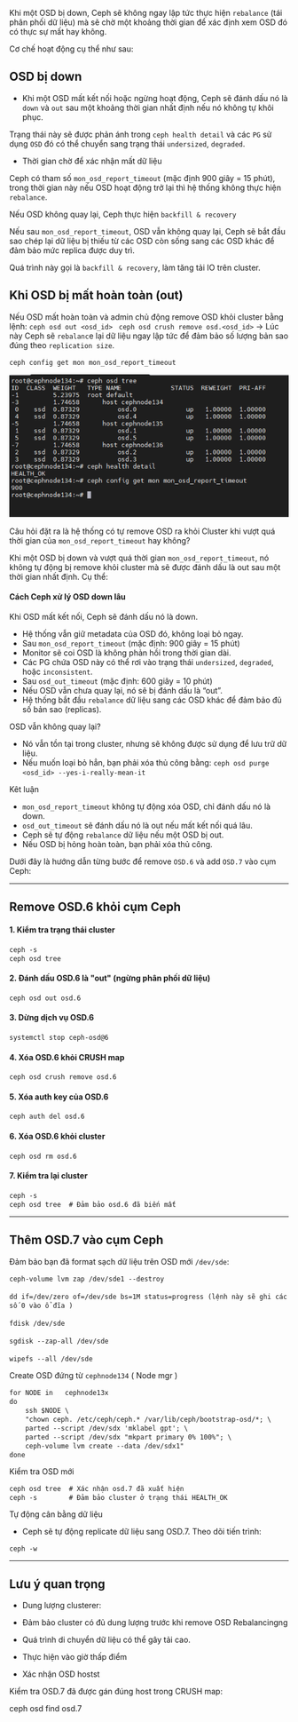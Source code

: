 Khi một OSD bị down, Ceph sẽ không ngay lập tức thực hiện ``rebalance`` (tái phân phối dữ liệu) mà sẽ chờ một khoảng thời gian để xác định xem OSD đó có thực sự mất hay không.

Cơ chế hoạt động cụ thể như sau:

## OSD bị down

  + Khi một OSD mất kết nối hoặc ngừng hoạt động, Ceph sẽ đánh dấu nó là ``down`` và ``out`` sau một khoảng thời gian nhất định nếu nó không tự khôi phục.

Trạng thái này sẽ được phản ánh trong ``ceph health detail`` và các ``PG`` sử dụng ``OSD`` đó có thể chuyển sang trạng thái ``undersized``, ``degraded``.

  + Thời gian chờ để xác nhận mất dữ liệu

Ceph có tham số ``mon_osd_report_timeout`` (mặc định 900 giây = 15 phút), trong thời gian này nếu OSD hoạt động trở lại thì hệ thống không thực hiện ``rebalance``.

Nếu OSD không quay lại, Ceph thực hiện ``backfill & recovery``

Nếu sau ``mon_osd_report_timeout``, OSD vẫn không quay lại, Ceph sẽ bắt đầu sao chép lại dữ liệu bị thiếu từ các OSD còn sống sang các OSD khác để đảm bảo mức replica được duy trì.

Quá trình này gọi là ``backfill & recovery``, làm tăng tải IO trên cluster.

## Khi OSD bị mất hoàn toàn (out)

Nếu OSD mất hoàn toàn và admin chủ động remove OSD khỏi cluster bằng lệnh: ``ceph osd out <osd_id> `` `` ceph osd crush remove osd.<osd_id> `` → Lúc này Ceph sẽ ``rebalanc``e lại dữ liệu ngay lập tức để đảm bảo số lượng bản sao đúng theo ``replication size``.

    ceph config get mon mon_osd_report_timeout

  <img src="proxmox-ceph-nexus-images/Screenshot_12.png">


Câu hỏi đặt ra là hệ thống có tự remove OSD ra khỏi Cluster khi vượt quá thời gian của ``mon_osd_report_timeout`` hay không?

Khi một OSD bị down và vượt quá thời gian ``mon_osd_report_timeout``, nó không tự động bị remove khỏi cluster mà sẽ được đánh dấu là out sau một thời gian nhất định. Cụ thể:

#### Cách Ceph xử lý OSD down lâu

Khi OSD mất kết nối, Ceph sẽ đánh dấu nó là down.

  + Hệ thống vẫn giữ metadata của OSD đó, không loại bỏ ngay.
  + Sau ``mon_osd_report_timeout`` (mặc định: 900 giây = 15 phút)
  + Monitor sẽ coi OSD là không phản hồi trong thời gian dài.
  + Các PG chứa OSD này có thể rơi vào trạng thái ``undersized``, ``degraded``, hoặc ``inconsistent``.
  + Sau ``osd_out_timeout`` (mặc định: 600 giây = 10 phút)
  + Nếu OSD vẫn chưa quay lại, nó sẽ bị đánh dấu là “out”.
  + Hệ thống bắt đầu ``rebalance`` dữ liệu sang các OSD khác để đảm bảo đủ số bản sao (replicas).

OSD vẫn không quay lại?

  + Nó vẫn tồn tại trong cluster, nhưng sẽ không được sử dụng để lưu trữ dữ liệu.
  + Nếu muốn loại bỏ hẳn, bạn phải xóa thủ công bằng: ``ceph osd purge <osd_id> --yes-i-really-mean-it``

Kêt luận

  + ``mon_osd_report_timeout`` không tự động xóa OSD, chỉ đánh dấu nó là down.
  + ``osd_out_timeout`` sẽ đánh dấu nó là out nếu mất kết nối quá lâu.
  + Ceph sẽ tự động ``rebalance`` dữ liệu nếu một OSD bị out.
  + Nếu OSD bị hỏng hoàn toàn, bạn phải xóa thủ công.

Dưới đây là hướng dẫn từng bước để remove ``OSD.6`` và add ``OSD.7`` vào cụm Ceph:

---

## Remove OSD.6 khỏi cụm Ceph

#### 1. Kiểm tra trạng thái cluster
  
    ceph -s
    ceph osd tree
   
#### 2. Đánh dấu OSD.6 là "out" (ngừng phân phối dữ liệu)
  
    ceph osd out osd.6
   
#### 3. Dừng dịch vụ OSD.6
  
    systemctl stop ceph-osd@6
   
#### 4. Xóa OSD.6 khỏi CRUSH map
  
    ceph osd crush remove osd.6
   
#### 5. Xóa auth key của OSD.6
  
    ceph auth del osd.6
   
#### 6. Xóa OSD.6 khỏi cluster
  
    ceph osd rm osd.6
   
#### 7. Kiểm tra lại cluster
  
    ceph -s
    ceph osd tree  # Đảm bảo osd.6 đã biến mất
   
---

## Thêm OSD.7 vào cụm Ceph

Đảm bảo bạn đã format sạch dữ liệu trên OSD mới ``/dev/sde``:

    ceph-volume lvm zap /dev/sde1 --destroy

    dd if=/dev/zero of=/dev/sde bs=1M status=progress (lệnh này sẽ ghi các số 0 vào ổ đĩa )

    fdisk /dev/sde

    sgdisk --zap-all /dev/sde

    wipefs --all /dev/sde

Create OSD đứng từ ``cephnode134`` ( Node mgr )


    for NODE in   cephnode13x
    do
        ssh $NODE \
        "chown ceph. /etc/ceph/ceph.* /var/lib/ceph/bootstrap-osd/*; \
        parted --script /dev/sdx 'mklabel gpt'; \
        parted --script /dev/sdx "mkpart primary 0% 100%"; \
        ceph-volume lvm create --data /dev/sdx1"
    done 


Kiểm tra OSD mới
  
    ceph osd tree  # Xác nhận osd.7 đã xuất hiện
    ceph -s        # Đảm bảo cluster ở trạng thái HEALTH_OK
   
Tự động cân bằng dữ liệu

   - Ceph sẽ tự động replicate dữ liệu sang OSD.7. Theo dõi tiến trình:
  
    ceph -w
   
---

## Lưu ý quan trọng

  + Dung lượng clusterer: 

  + Đảm bảo cluster có đủ dung lượng trước khi remove OSD Rebalancingng

  + Quá trình di chuyển dữ liệu có thể gây tải cao. 

  + Thực hiện vào giờ thấp điểm

  + Xác nhận OSD hostst 

Kiểm tra OSD.7 đã được gán đúng host trong CRUSH map:
 
   ceph osd find osd.7
  









